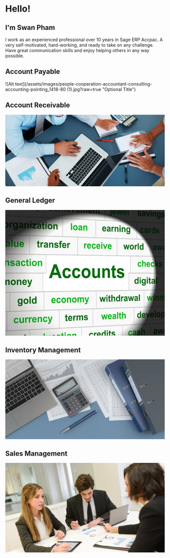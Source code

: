 # Hello!
## I'm Swan Pham
I work as an experienced professional over 10 years in Sage ERP Accpac. A very self-motivated, hard-working, and ready to take on any challenge. Have great communication skills and enjoy helping others in any way possible.

## Account Payable
![Alt text](/assets/images/people-cooperation-accountant-consulting-accounting-pointing_1418-80 (1).jpg?raw=true "Optional Title")

## Account Receivable
![Alt text](/assets/images/accounting-app-for-iPhone-1074x483.jpg?raw=true "Optional Title")

## General Ledger
![Alt text](/assets/images/accounting-accounts-represents-balancing-the-books-and-accountan.jpg?raw=true "Optional Title")

## Inventory Management
![Alt text](/assets/images/istockphoto-1148634836-612x612.jpg?raw=true "Optional Title")

## Sales Management
![Alt text](/assets/images/Free-Accounting-Advice-Meeting.jpg?raw=true "Optional Title")

